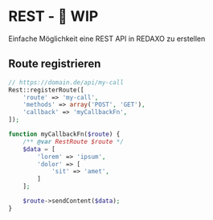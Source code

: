 # REST - :construction: WIP

Einfache Möglichkeit eine REST API in REDAXO zu erstellen

## Route registrieren

```php
// https://domain.de/api/my-call
Rest::registerRoute([
    'route' => 'my-call',
    'methods' => array('POST', 'GET'),
    'callback' => 'myCallbackFn',
]);

function myCallbackFn($route) {
    /** @var RestRoute $route */
    $data = [
        'lorem' => 'ipsum',
        'dolor' => [
            'sit' => 'amet',
        ]
    ];

    $route->sendContent($data);
}
```
